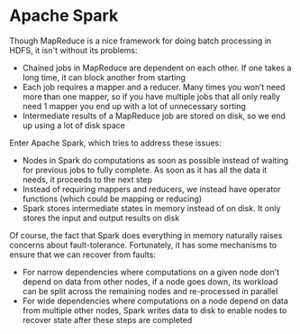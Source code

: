 # Apache Spark

Though MapReduce is a nice framework for doing batch processing in HDFS, it isn't without its problems:

- Chained jobs in MapReduce are dependent on each other. If one takes a long time, it can block another from starting
- Each job requires a mapper and a reducer. Many times you won’t need more than one mapper, so if you have multiple jobs that all only really need 1 mapper you end up with a lot of unnecessary sorting
- Intermediate results of a MapReduce job are stored on disk, so we end up using a lot of disk space

Enter Apache Spark, which tries to address these issues:

- Nodes in Spark do computations as soon as possible instead of waiting for previous jobs to fully complete. As soon as it has all the data it needs, it proceeds to the next step
- Instead of requiring mappers and reducers, we instead have operator functions (which could be mapping or reducing)
- Spark stores intermediate states in memory instead of on disk. It only stores the input and output results on disk

Of course, the fact that Spark does everything in memory naturally raises concerns about fault-tolerance. Fortunately, it has some mechanisms to ensure that we can recover from faults:

- For narrow dependencies where computations on a given node don’t depend on data from other nodes, if a node goes down, its workload can be split across the remaining nodes and re-processed in parallel
- For wide dependencies where computations on a node depend on data from multiple other nodes, Spark writes data to disk to enable nodes to recover state after these steps are completed
